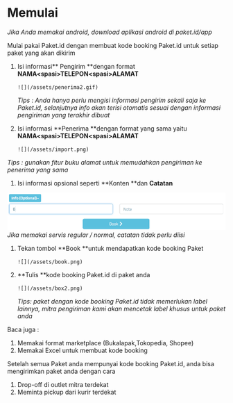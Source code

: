 # Memulai

_Jika Anda memakai android, download aplikasi android di paket.id/app_

Mulai pakai Paket.id dengan membuat kode booking Paket.id untuk setiap paket yang akan dikirim

1. Isi informasi** Pengirim **dengan format **NAMA&lt;spasi&gt;TELEPON&lt;spasi&gt;ALAMAT**

   ```
   ![](/assets/penerima2.gif)
   ```

   _Tips : Anda hanya perlu mengisi informasi pengirim sekali saja ke Paket.id, selanjutnya info akan terisi otomatis sesuai dengan informasi pengiriman yang terakhir dibuat_

2. Isi informasi **Penerima **dengan format yang sama yaitu **NAMA&lt;spasi&gt;TELEPON&lt;spasi&gt;ALAMAT**

   ```
   ![](/assets/import.png)
   ```

_Tips : gunakan fitur buku alamat untuk memudahkan pengiriman ke penerima yang sama_

1. Isi informasi opsional seperti **Konten **dan **Catatan**

![](/assets/penerima4.gif)  
   _Jika memakai servis regular / normal, catatan tidak perlu diisi_

1. Tekan tombol **Book **untuk mendapatkan kode booking Paket

   ```
   ![](/assets/book.png)
   ```

2. **Tulis **kode booking Paket.id di paket anda

   ```
   ![](/assets/box2.png)
   ```

   _Tips: paket dengan kode booking Paket.id tidak memerlukan label lainnya, mitra pengiriman kami akan mencetak label khusus untuk paket anda_

Baca juga :

1. Memakai format marketplace \(Bukalapak,Tokopedia, Shopee\)
2. Memakai Excel untuk membuat kode booking

Setelah semua Paket anda mempunyai kode booking Paket.id, anda bisa mengirimkan paket anda dengan cara

1. Drop-off di outlet mitra terdekat
2. Meminta pickup dari kurir terdekat



